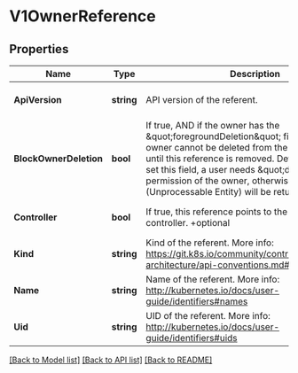 # V1OwnerReference

## Properties
Name | Type | Description | Notes
------------ | ------------- | ------------- | -------------
**ApiVersion** | **string** | API version of the referent. | [optional] [default to null]
**BlockOwnerDeletion** | **bool** | If true, AND if the owner has the \&quot;foregroundDeletion\&quot; finalizer, then the owner cannot be deleted from the key-value store until this reference is removed. Defaults to false. To set this field, a user needs \&quot;delete\&quot; permission of the owner, otherwise 422 (Unprocessable Entity) will be returned. +optional | [optional] [default to null]
**Controller** | **bool** | If true, this reference points to the managing controller. +optional | [optional] [default to null]
**Kind** | **string** | Kind of the referent. More info: https://git.k8s.io/community/contributors/devel/sig-architecture/api-conventions.md#types-kinds | [optional] [default to null]
**Name** | **string** | Name of the referent. More info: http://kubernetes.io/docs/user-guide/identifiers#names | [optional] [default to null]
**Uid** | **string** | UID of the referent. More info: http://kubernetes.io/docs/user-guide/identifiers#uids | [optional] [default to null]

[[Back to Model list]](../README.md#documentation-for-models) [[Back to API list]](../README.md#documentation-for-api-endpoints) [[Back to README]](../README.md)

